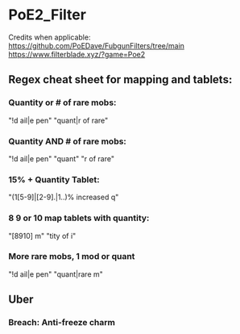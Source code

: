 # PoE2_Filter
Credits when applicable:
https://github.com/PoEDave/FubgunFilters/tree/main
https://www.filterblade.xyz/?game=Poe2

## **Regex cheat sheet for mapping and tablets:**

### Quantity or # of rare mobs:

"!d ail|e pen" "quant|r of rare"

### Quantity AND # of rare mobs:

"!d ail|e pen" "quant" "r of rare"

### 15% + Quantity Tablet:

"(1[5-9]|[2-9].|1..)% increased q"

### 8 9 or 10 map tablets with quantity:

"[8910] m" "tity of i"

### More rare mobs, 1 mod or quant

"!d ail|e pen" "quant|rare m"

## Uber

### Breach: Anti-freeze charm
